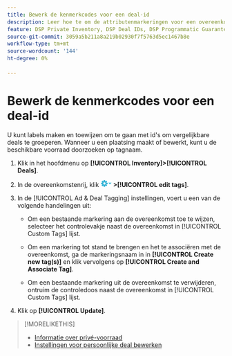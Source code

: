 ```yaml
---
title: Bewerk de kenmerkcodes voor een deal-id
description: Leer hoe te om de attributenmarkeringen voor een overeenkomsidentiteitskaart tot stand te brengen en uit te geven.
feature: DSP Private Inventory, DSP Deal IDs, DSP Programmatic Guaranteed Deals
source-git-commit: 3059a5b211a8a219b02930f7f5763d5ec1467b8e
workflow-type: tm+mt
source-wordcount: '144'
ht-degree: 0%

---
```


# Bewerk de kenmerkcodes voor een deal-id

U kunt labels maken en toewijzen om te gaan met id&#39;s om vergelijkbare deals te groeperen. Wanneer u een plaatsing maakt of bewerkt, kunt u de beschikbare voorraad doorzoeken op tagnaam.

1. Klik in het hoofdmenu op **[!UICONTROL Inventory]>[!UICONTROL Deals]**.

1. In de overeenkomstenrij, klik ![Menu Opties](/help/dsp/assets/options-menu.png) **>[!UICONTROL edit tags]**.

1. In de [!UICONTROL Ad & Deal Tagging] instellingen, voert u een van de volgende handelingen uit:

   * Om een bestaande markering aan de overeenkomst toe te wijzen, selecteer het controlevakje naast de overeenkomst in [!UICONTROL Custom Tags] lijst.

   * Om een markering tot stand te brengen en het te associëren met de overeenkomst, ga de markeringsnaam in in **[!UICONTROL Create new tag(s)]** en klik vervolgens op **[!UICONTROL Create and Associate Tag]**.

   * Om een bestaande markering uit de overeenkomst te verwijderen, ontruim de controledoos naast de overeenkomst in [!UICONTROL Custom Tags] lijst.

1. Klik op **[!UICONTROL Update]**.

>[!MORELIKETHIS]
>
>* [Informatie over privé-voorraad](private-inventory-about.md)
>* [Instellingen voor persoonlijke deal bewerken](/help/dsp/inventory/deal-id-edit.md)

